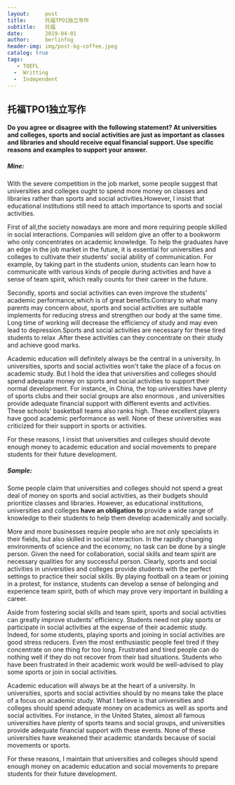 ```yaml
---
layout:     post
title:      托福TPO1独立写作
subtitle:   托福
date:       2019-04-01
author:     berlinfog
header-img: img/post-bg-coffee.jpeg
catalog: true
tags:
   - TOEFL
  -  Writting
  -  Independent
---
```


## 托福TPO1独立写作

#### Do you agree or disagree with the following statement? At universities and colleges, sports and social activities are just as important as classes and libraries and should receive equal financial support. Use specific reasons and examples to support your answer. 

##### Mine:

With the severe competition in the job market, some people suggest that universities and colleges ought to spend more money on classes and libraries rather than sports and social activities.However, I insist that educational institutions  still need to attach importance to sports and social activities.

 First of all,the society nowadays are more and more requiring people skilled in social interactions. Companies will seldom give an offer to a bookworm who only concentrates on academic  knowledge. To help the graduates have an edge in the job market in the future, it is essential for universities and  colleges to cultivate their students' social ability of communication.  For example, by taking part in the students union, students can learn how to communicate with various kinds of people during activities and have a sense of team spirit, which really counts for their career in the future.

Secondly, sports and social activities can even improve the students' academic performance,which is of great benefits.Contrary to what many parents may concern about, sports and social activities are suitable implements for reducing stress and  strengthen our body at the same time. Long time of working will decrease the efficiency of study and may even lead to depression.Sports and social activities  are necessary for these tired students to relax .After these activities can they concentrate on their study and achieve good marks.

Academic education will definitely always  be the central in a university. In universities, sports and social activities won't take the place of a focus on academic study. But I hold the idea that 
universities and colleges should spend adequate money on sports and social activities to support their normal development. For instance, in China, the top universities have plenty of sports 
clubs and their social groups are also enormous , and universities provide adequate financial support with different events and activities. These schools' basketball teams also ranks high.  These  excellent players have good academic performance as well. None of these universities was criticized for their support in sports or activities.  

For these reasons, I insist that universities and colleges should devote enough money to academic education and social movements to prepare students for their future development.



##### Sample: 

Some people claim that universities and colleges should not spend a great deal of money on sports 
and social activities, as their budgets should prioritize classes and libraries. However, as educational 
institutions, universities and colleges **have an obligation to** provide a wide range of knowledge to 
their students to help them develop academically and socially.  

More and more businesses require people who are not only specialists in their fields, but also skilled 
in social interaction. In the rapidly changing environments of science and the economy, no task can 
be done by a single person. Given the need for collaboration, social skills and team spirit are 
necessary qualities for any successful person. Clearly, sports and social activities in universities and 
colleges provide students with the perfect settings to practice their social skills. By playing football on a team or joining in a protest, for instance, students can develop a sense of belonging and experience team spirit, both of which may prove very important in building a career.  

Aside from fostering social skills and team spirit, sports and social activities can greatly improve 
students’ efficiency. Students need not play sports or participate in social activities at the expense of their academic study. Indeed, for some students, playing sports and joining in social activities are 
good stress reducers. Even the most enthusiastic people feel tired if they concentrate on one thing 
for too long. Frustrated and tired people can do nothing well if they do not recover from their bad 
situations. Students who have been frustrated in their academic work would be well-advised to play 
some sports or join in social activities.  

Academic education will always be at the heart of a university. In universities, sports and social 
activities should by no means take the place of a focus on academic study. What I believe is that 
universities and colleges should spend adequate money on academics as well as sports and social activities. For instance, in the United States, almost all famous universities have plenty of sports 
teams and social groups, and universities provide adequate financial support with these events. None of these universities have weakened their academic standards because of social movements or 
sports.  

For these reasons, I maintain that universities and colleges should spend enough money on academic education and social movements to prepare students for their future development.